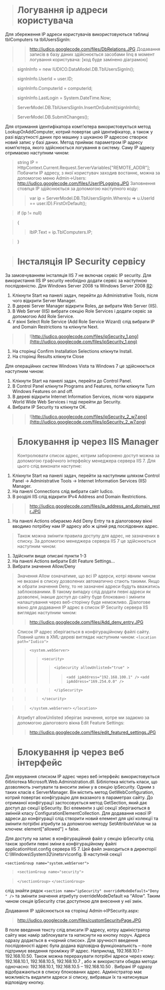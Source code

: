 > # Логування ір адреси користувача #
Для збереження ІР адреси користувачів використовуються таблиці tblComputers та tblUsersSignIn:
> > http://iudico.googlecode.com/files/DbRelations.JPG
Додавання записів в базу даних здійснюється засобами linq в момент логування користувача:
> > [код буде замінено діаграмою]


> signInInfo = new IUDICO.DataModel.DB.TblUsersSignIn();

> signInInfo.UserId = user.ID;

> signInInfo.ComputerId = computerId;

> signInInfo.LastLogin = System.DateTime.Now;

> ServerModel.DB.TblUsersSignIn.InsertOnSubmit(signInInfo);

> ServerModel.DB.SubmitChanges();

Для отримання ідентифікатора комп’ютера використовується метод LookupOrAddComputer, котрий повертає цей ідентифікатор, а також у разі відсутності даних про машину з шуканою ІР адресою створює новий запис у базі даних. Метод приймає параметром ІР адресу комп’ютера,  якого здійснюється логування в систему. Саму ІР адресу отримаємо наступним чином:
> string IP = HttpContext.Current.Request.ServerVariables["REMOTE\_ADDR"];
Побачити ІР адресу, з якої користувач заходив востаннє, можна за допомогою меню Admin->Users:
> http://iudico.googlecode.com/files/UserIPLogging.JPG
Заповнення стовпця ІР здійснюється за допомогою наступного коду:
> > var ip = ServerModel.DB.TblUsersSignIn.Where(u => u.UserId == user.ID).FirstOrDefault();


> if (ip != null)

> {
> > lbIP.Text = ip.TblComputers.IP;

> }

> # Інсталяція IP Security сервісу #
За замовчуванням інсталяція IIS 7 не включає сервіс IP security. Для використання IIS IP security необхідно додати сервіс за наступною послідовністю. Для Windows Server 2008 та Windows Server 2008 [R2](https://code.google.com/p/iudico/source/detail?r=2):
  1. Клікнути Start на панелі задач, перейти до Administrative Tools, після чого відкрити Server Manager.
  1. В дереві Server Manager відкрити Roles, де вибрати Web Server (IIS).
  1. В Web Server (IIS) вибрати секцію Role Services і додати сервіс за допомогою Add Role Service.
  1. У вікні Select Role Service (Add Role Service Wizard) слід вибрати IP and Domain Restrictions та клікнути Next.
> > ![http://iudico.googlecode.com/files/ipSecurity_1.png](http://iudico.googlecode.com/files/ipSecurity_1.png)
  1. На сторінці Confirm Installation Selections клікнути Install.
  1. На сторінці Results клікнути Close

Для операційних систем Windows Vista та Windows 7 це здійснюється наступним чином:
  1. Клікнути Start на панелі задач, перейти до Control Panel.
  1. В Control Panel клікнути Programs and Features, потім клікнути Turn Windows Features on and off.
  1. В дереві відкрити Internet Information Services, після чого відкрити World Wide Web Services і тоді перейти до Security.
  1. Вибрати IP Security та клікнути OK.
> > ![http://iudico.googlecode.com/files/ipSecurity_2_w7.png](http://iudico.googlecode.com/files/ipSecurity_2_w7.png)



> # Блокування ір через IIS Manager #
> Контролювати список адрес, котрим заборонено доступ можна за допомогою графічного інтерфейсу менеджера сервера IIS 7. Для цього слід виконати наступне:
  1. Клікнути Start на панелі задач, перейти за наступним шляхом Control Panel → Administrative Tools →  Internet Information Services (IIS) Manager.
  1. На панелі Connections слід вибрати сайт Iudico.
  1. В розділі IIS слід відкрити IPv4 Address and Domain Restrictions.
> > http://iudico.googlecode.com/files/ip_address_and_domain_restr.JPG
  1. На панелі Actions обираємо Add Deny Entry та в діалоговому вікні вводимо потрібну нам ІР адресу або ж цілий ряд послідовних адрес.

> Також можна змінити правила доступу для адрес, не зазначених в списку. За допомогою менеджера сервера IIS 7 це здійснюється наступним чином:
  1. Здійснити вище описані пункти 1-3
  1. На панелі Actions вибрати Edit Feature Settings…
  1. Вибрати значення Allow/Deny
> Значення Allow означатиме, що всі ІР адерси, котрі явним чином не вказані в списку дозволених автоматично стають такими. Якщо ж обрати значення Deny, то не зазначені адреси будуть вважатись заблокованими. В такому випадку слід додати певні адреси як дозволені, інакше доступ до сайту буде блоковано і змінити налаштування через веб-сторінку буде неможливо.
> Діалогове вікно для додавання ІР адрес в список IP Security сервера IIS виглядає наступним чином:
> > http://iudico.googlecode.com/files/Add_deny_entry.JPG

> Список ІР адрес зберігається в конфігураційному файлі сайту. Повний шлях в XML-дереві виглядає наступним чином:
`<location path="Iudico">`
> > `<system.webServer>`
> > > `<security>`
> > > > `<ipSecurity allowUnlisted="true" >`
> > > > > `<add ipAddress="192.168.100.1" />`
> > > > > `<add ipAddress="169.254.0.0" />`

> > > > `</ipSecurity>`

> > > `</security>`

> > `</system.webServer>`
`</location>`


> Атрибут allowUnlisted зберігає значення, котре ми задаємо за допомогою діалогового вікна Edit Feature Settings:
> > http://iudico.googlecode.com/files/edit_featured_settings.JPG


> # Блокування ір через веб інтерфейс #
Для керування списком ІР адрес через веб інтерфейс використовується бібліотека Microsoft.Web.Administration.dll. Бібліотека містить класи, що дозволяють зчитувати та вносити зміни у в секцію ipSecurity. Одним з таких класів є ServerManager. Він містить метод GetWebConfiguration, котрий повертає конфігурацію для вказаного в параметрах сайту. До отриманої конфігурації застосовується метод GetSection, який дає доступ до секції ipSecurity. Всі елементи з цієї секції зберігаються в змінній класу ConfigurationElementCollection. Для додавання нової ІР адреси до конфігурації слід створити новий елемент для цієї колекції та змінити потрібні атрибути за допомогою методу SetAttributeValue чи за ключем: element["allowed"] = false.

Для доступу на запис в конфігураційний файл у секцію ipSecurity слід також зробити певні зміни в конфігураційному файлі applicationHost.config сервера IIS 7. Цей файл знаходиться в директорії C:\Windows\System32\inetsrv\config. В наступній секції

`<sectionGroup name="system.webServer">`
> `<sectionGroup name="security">`

> `</sectionGroup>`
`</sectionGroup>`

слід знайти рядок `<section name="ipSecurity" overrideModeDefault="Deny " />` та змінити значення атрибуту overrideModeDefault на “Allow”. Таким чином секція ipSecurity стає доступною для внесення у неї змін.

Додавання ІР здійснюється на сторінці Admin->IPSecurity.aspx:
> http://iudico.googlecode.com/files/customSecurityPage.JPG

В поле введення тексту слід вписати ІР адресу, котру адміністратор сайту має намір заблокувати та натиснути на кнопку поруч. Адреса одразу додається в «чорний список». Для зручності введення послідовності адрес була додана відповідна функціональність – поле підтримує введення проміжку ІР адрес. Наприклад, 192.168.10.1 – 192.168.10.50. Також можна перерахувати потрібні  адреси через кому: 192.168.10.1, 192.168.10.5, 192.168.10.7 , або ж використати обидва методи одночасно: 192.168.10.1, 192.168.10.5 – 192.168.10.50 .
Вибрані ІР одразу відображаються в списку блокованих адрес. Адміністратор має можливість видалити адреси зі списку, вибравши їх та натиснувши відповідну кнопку.
